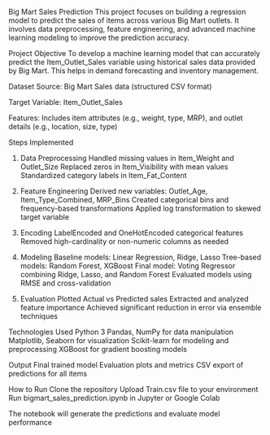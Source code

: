 Big Mart Sales Prediction
This project focuses on building a regression model to predict the sales of items across various Big Mart outlets. It involves data preprocessing, feature engineering, and advanced machine learning modeling to improve the prediction accuracy.

Project Objective
To develop a machine learning model that can accurately predict the Item_Outlet_Sales variable using historical sales data provided by Big Mart. This helps in demand forecasting and inventory management.

Dataset
Source: Big Mart Sales data (structured CSV format)

Target Variable: Item_Outlet_Sales

Features: Includes item attributes (e.g., weight, type, MRP), and outlet details (e.g., location, size, type)

Steps Implemented
1. Data Preprocessing
Handled missing values in Item_Weight and Outlet_Size
Replaced zeros in Item_Visibility with mean values
Standardized category labels in Item_Fat_Content

2. Feature Engineering
Derived new variables: Outlet_Age, Item_Type_Combined, MRP_Bins
Created categorical bins and frequency-based transformations
Applied log transformation to skewed target variable

3. Encoding
LabelEncoded and OneHotEncoded categorical features
Removed high-cardinality or non-numeric columns as needed

4. Modeling
Baseline models: Linear Regression, Ridge, Lasso
Tree-based models: Random Forest, XGBoost
Final model: Voting Regressor combining Ridge, Lasso, and Random Forest
Evaluated models using RMSE and cross-validation

5. Evaluation
Plotted Actual vs Predicted sales
Extracted and analyzed feature importance
Achieved significant reduction in error via ensemble techniques

Technologies Used
Python 3
Pandas, NumPy for data manipulation
Matplotlib, Seaborn for visualization
Scikit-learn for modeling and preprocessing
XGBoost for gradient boosting models

Output
Final trained model
Evaluation plots and metrics
CSV export of predictions for all items

How to Run
Clone the repository
Upload Train.csv file to your environment
Run bigmart_sales_prediction.ipynb in Jupyter or Google Colab

The notebook will generate the predictions and evaluate model performance
